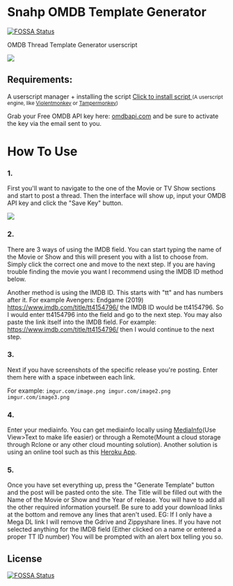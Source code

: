 # Snahp OMDB Template Generator
[![FOSSA Status](https://app.fossa.com/api/projects/git%2Bgithub.com%2FBilibox%2FSnahp-Template-Generators.svg?type=shield)](https://app.fossa.com/projects/git%2Bgithub.com%2FBilibox%2FSnahp-Template-Generators?ref=badge_shield)

OMDB Thread Template Generator userscript
<!-- keep image height ~ 500px -->
![](https://i.postimg.cc/Fsds4G10/image.png)

## Requirements:
A userscript manager + installing the script
<a href="https://raw.githubusercontent.com/Bilibox/Snahp-Template-Generators/Omdb/script.user.js">Click to install script </a>
<small>(A userscript engine, like [Violentmonkey](https://violentmonkey.github.io/get-it/) or [Tampermonkey](https://www.tampermonkey.net/))</small>

Grab your Free OMDB API key here: [omdbapi.com](https://www.omdbapi.com/apikey.aspx?__EVENTTARGET=freeAcct&__EVENTARGUMENT=&__LASTFOCUS=&__VIEWSTATE=/wEPDwUKLTIwNDY4MTIzNQ9kFgYCAQ9kFgICBw8WAh4HVmlzaWJsZWhkAgIPFgIfAGhkAgMPFgIfAGhkGAEFHl9fQ29udHJvbHNSZXF1aXJlUG9zdEJhY2tLZXlfXxYDBQtwYXRyZW9uQWNjdAUIZnJlZUFjY3QFCGZyZWVBY2N0x0euvR/zVv1jLU3mGetH4R3kWtYKWACCaYcfoP1IY8g=&__VIEWSTATEGENERATOR=5E550F58&__EVENTVALIDATION=/wEdAAU5GG7XylwYou%2bzznFv7FbZmSzhXfnlWWVdWIamVouVTzfZJuQDpLVS6HZFWq5fYpioiDjxFjSdCQfbG0SWduXFd8BcWGH1ot0k0SO7CfuulN6vYN8IikxxqwtGWTciOwQ4e4xie4N992dlfbpyqd1D&at=freeAcct&Email=) and be sure to activate the key via the email sent to you.

# How To Use

### 1.
First you'll want to navigate to the one of the Movie or TV Show sections and start to post a thread. Then the interface will show up,  input your OMDB API key and click the "Save Key" button.

![](https://i.postimg.cc/ZnbRhy02/image.png)

### 2.
There are 3 ways of using the IMDB field. You can start typing the name of the Movie or Show and this will present you with a list to choose from. Simply click the correct one and move to the next step. If you are having trouble finding the movie you want I recommend using the IMDB ID method below.

Another method is using the IMDB ID. This starts with "tt" and has numbers after it. For example Avengers: Endgame (2019) https://www.imdb.com/title/tt4154796/ the IMDB ID would be tt4154796. So I would enter tt4154796 into the field and go to the next step.
You may also paste the link itself into the IMDB field. For example: https://www.imdb.com/title/tt4154796/ then I would continue to the next step.


### 3.
Next if you have screenshots of the specific release you're posting. Enter them here with a space inbetween each link.

For example:
        `imgur.com/image.png imgur.com/image2.png imgur.com/image3.png`

### 4.
Enter your mediainfo. You can get mediainfo locally using [MediaInfo](https://mediaarea.net/en/MediaInfo/Download)(Use View>Text to make life easier) or through a Remote(Mount a cloud storage through Rclone or any other cloud mounting solution). Another solution is using an online tool such as this [Heroku App](https://overbits.herokuapp.com/mediainfo).


### 5.
Once you have set everything up, press the "Generate Template" button and the post will be pasted onto the site. The Title will be filled out with the Name of the Movie or Show and the Year of release. You will have to add all the other required information yourself.
Be sure to add your download links at the bottom and remove any lines that aren't used. EG: If I only have a Mega DL link I will remove the Gdrive and Zippyshare lines.
If you have not selected anything for the IMDB field (Either clicked on a name or entered a proper TT ID number) You will be prompted with an alert box telling you so.


## License
[![FOSSA Status](https://app.fossa.com/api/projects/git%2Bgithub.com%2FBilibox%2FSnahp-Template-Generators.svg?type=large)](https://app.fossa.com/projects/git%2Bgithub.com%2FBilibox%2FSnahp-Template-Generators?ref=badge_large)